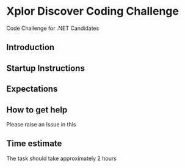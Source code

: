 # Xplor Discover Coding Challenge
Code Challenge for .NET Candidates

## Introduction

## Startup Instructions

## Expectations
## How to get help
Please raise an Issue in this
## Time estimate 
The task should take approximately 2 hours
